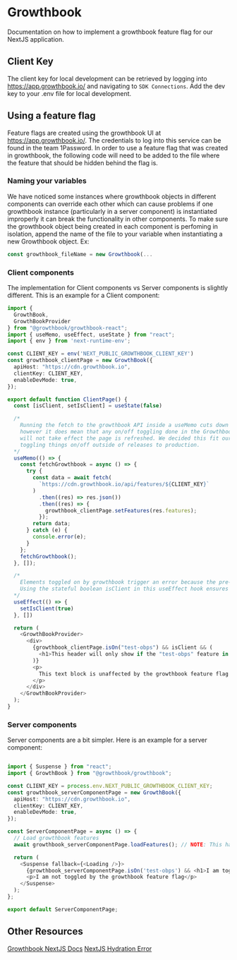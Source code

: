 # Growthbook

Documentation on how to implement a growthbook feature flag for our NextJS application.

## Client Key

The client key for local development can be retrieved by logging into https://app.growthbook.io/ and navigating to `SDK Connections`. Add the dev key to your .env file for local development.

## Using a feature flag

Feature flags are created using the growthbook UI at https://app.growthbook.io/. The credentials to log into this service can be found in the team 1Password.
In order to use a feature flag that was created in growthbook, the following code will need to be added to the file where the feature
that should be hidden behind the flag is.

### Naming your variables

We have noticed some instances where growthbook objects in different components can override each other which can cause problems if one growthbook instance (particularly in a server component) is instantiated improperly it can break the functionality in other components. To make sure the growthbook object being created in each component is perfoming in isolation, append the name of the file to your variable when instantiating a new Growthbook object.
Ex:
``` typescript
const growthbook_fileName = new Growthbook(...
```

### Client components

The implementation for Client components vs Server components is slightly different. This is an example for a Client component:

```typescript
import {
  GrowthBook,
  GrowthBookProvider
} from "@growthbook/growthbook-react";
import { useMemo, useEffect, useState } from "react";
import { env } from 'next-runtime-env';

const CLIENT_KEY = env('NEXT_PUBLIC_GROWTHBOOK_CLIENT_KEY')
const growthbook_clientPage = new GrowthBook({
  apiHost: "https://cdn.growthbook.io",
  clientKey: CLIENT_KEY,
  enableDevMode: true,
});

export default function ClientPage() {
  const [isClient, setIsClient] = useState(false)

  /*
    Running the fetch to the growthbook API inside a useMemo cuts down on the amount of fetches done,
    however it does mean that any on/off toggling done in the Growthbook dashboard while a user is using the app
    will not take effect the page is refreshed. We decided this fit our use case, since we're unlikely to be
    toggling things on/off outside of releases to production.
  */
  useMemo(() => {
    const fetchGrowthbook = async () => {
      try {
        const data = await fetch(
          `https://cdn.growthbook.io/api/features/${CLIENT_KEY}`
        )
          .then((res) => res.json())
          .then((res) => {
            growthbook_clientPage.setFeatures(res.features);
          });
        return data;
      } catch (e) {
        console.error(e);
      }
    };
    fetchGrowthbook();
  }, []);

  /*
    Elements toggled on by growthbook trigger an error because the pre-rendered html does not match the final client html.
    Using the stateful boolean isClient in this useEffect hook ensures that the code toggled by growthbook is only rendered on the client & avoids the mismatch error.
  */
  useEffect(() => {
    setIsClient(true)
  }, [])

  return (
    <GrowthBookProvider>
      <div>
        {growthbook_clientPage.isOn("test-obps") && isClient && (
          <h1>This header will only show if the "test-obps" feature in growthbook is toggled "on"</h1>
        )}
        <p>
          This text block is unaffected by the growthbook feature flag
        </p>
      </div>
    </GrowthBookProvider>
  );
}
```

### Server components

Server components are a bit simpler. Here is an example for a server component:

```typescript

import { Suspense } from "react";
import { GrowthBook } from "@growthbook/growthbook";

const CLIENT_KEY = process.env.NEXT_PUBLIC_GROWTHBOOK_CLIENT_KEY;
const growthbook_serverComponentPage = new GrowthBook({
  apiHost: "https://cdn.growthbook.io",
  clientKey: CLIENT_KEY,
  enableDevMode: true,
});

const ServerComponentPage = async () => {
  // Load growthbook features
  await growthbook_serverComponentPage.loadFeatures(); // NOTE: This has to be added after the call to getServerSession()

  return (
    <Suspense fallback={<Loading />}>
      {growthbook_serverComponentPage.isOn('test-obps') && <h1>I am toggled by the growthbook feature flag</h1>}
      <p>I am not toggled by the growthbook feature flag</p>
    </Suspense>
  );
};

export default ServerComponentPage;

```

## Other Resources

[Growthbook NextJS Docs](https://docs.growthbook.io/guide/nextjs-and-growthbook)
[NextJS Hydration Error](https://nextjs.org/docs/messages/react-hydration-error#solution-1-using-useeffect-to-run-on-the-client-only)
